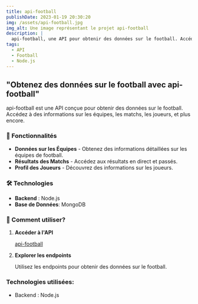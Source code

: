 ```yaml
---
title: api-football
publishDate: 2023-01-19 20:30:20
img: /assets/api-football.jpg
img_alt: Une image représentant le projet api-football
description: |
  api-football, une API pour obtenir des données sur le football. Accédez à des informations sur les équipes, les matchs, les joueurs, et plus encore.
tags:
  - API
  - Football
  - Node.js
---
```


## "Obtenez des données sur le football avec api-football"

api-football est une API conçue pour obtenir des données sur le football. Accédez à des informations sur les équipes, les matchs, les joueurs, et plus encore.

### 🚀 Fonctionnalités

- **Données sur les Équipes** - Obtenez des informations détaillées sur les équipes de football.
- **Résultats des Matchs** - Accédez aux résultats en direct et passés.
- **Profil des Joueurs** - Découvrez des informations sur les joueurs.

### 🛠 Technologies

- **Backend** : Node.js
- **Base de Données**: MongoDB

### 🔧 Comment utiliser?

1. **Accéder à l'API**

   [api-football](https://github.com/rayanejr/api-football)

2. **Explorer les endpoints**

   Utilisez les endpoints pour obtenir des données sur le football.

### Technologies utilisées:

- Backend : Node.js
